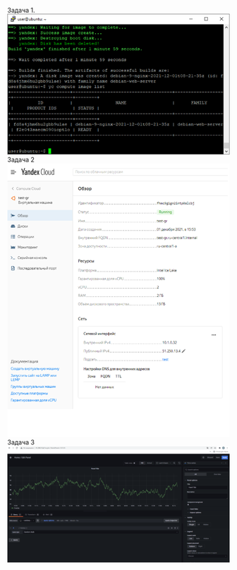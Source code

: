 ﻿Задача 1.</br>
![alt text](https://github.com/mishalipatnikov/devops-netology/blob/main/%D0%97%D0%B0%D0%B4%D0%B0%D1%87%D0%B0%201.png "Описание будет тут")</br>
Задача 2 </br>
![alt text](https://github.com/mishalipatnikov/devops-netology/blob/main/%D0%97%D0%B0%D0%B4%D0%B0%D1%87%D0%B0%202.png "Описание будет тут")</br>
Задача 3 </br>
![alt text](https://github.com/mishalipatnikov/devops-netology/blob/main/%D0%B7%D0%B0%D0%B4%D1%87%D0%B0%D0%B0%203.png "Описание будет тут")</br>


